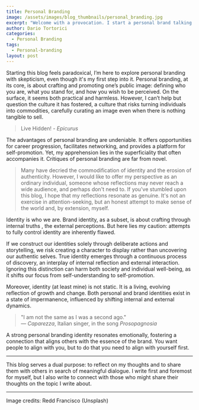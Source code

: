 ```yaml
---
title: Personal Branding
image: /assets/images/blog_thumbnails/personal_branding.jpg
excerpt: "Welcome with a provocation. I start a personal brand talking about concerns about personal branding. <br/>"
author: Dario Tortorici
categories: 
  - Personal Branding
tags:
  - Personal-branding
layout: post
---
```


Starting this blog feels paradoxical, I’m here to explore personal branding with skepticism, even though it's my first step into it. Personal branding, at its core, is about crafting and promoting one’s public image: defining who you are, what you stand for, and how you wish to be perceived.
On the surface, it seems both practical and harmless. However, I can’t help but question the culture it has fostered, a culture that risks turning individuals into commodities, carefully curating an image even when there is nothing tangible to sell.

> Live Hidden! - *Epicurus*

The advantages of personal branding are undeniable. It offers opportunities for career progression, facilitates networking, and provides a platform for self-promotion. Yet, my apprehension lies in the superficiality that often accompanies it. Critiques of personal branding are far from novel.

> Many have decried the commodification of identity and the erosion of authenticity. However, I would like to offer my perspective as an ordinary individual, someone whose reflections may never reach a wide audience, and perhaps don't need to. If you've stumbled upon this blog, I hope that my reflections resonate as genuine. It's not an exercise in attention-seeking, but an honest attempt to make sense of the world and, by extension, myself.

Identity is who we are. Brand identity, as a subset, is about crafting through internal truths , the external perceptions. But here lies my caution: attempts to fully control identity are inherently flawed.

If we construct our identities solely through deliberate actions and storytelling, we risk creating a character to display rather than uncovering our authentic selves. True identity emerges through a continuous process of discovery, an interplay of internal reflection and external interaction. Ignoring this distinction can harm both society and individual well-being, as it shifts our focus from self-understanding to self-promotion.

Moreover, identity (at least mine) is not static. It is a living, evolving reflection of growth and change. Both personal and brand identities exist in a state of impermanence, influenced by shifting internal and external dynamics.

> "I am not the same as I was a second ago."  
> — *Caparezza*, Italian singer, in the song *Prosopagnosia*

A strong personal branding identity resonates emotionally, fostering a connection that aligns others with the essence of the brand. You want people to align with you, but to do that you need to align with yourself first.

---

This blog serves a dual purpose: to reflect on my thoughts and to share them with others in search of meaningful dialogue. I write first and foremost for myself, but I also write to connect with those who might share their thoughts on the topic I write about.

---

Image credits: Redd Francisco (Unsplash)
